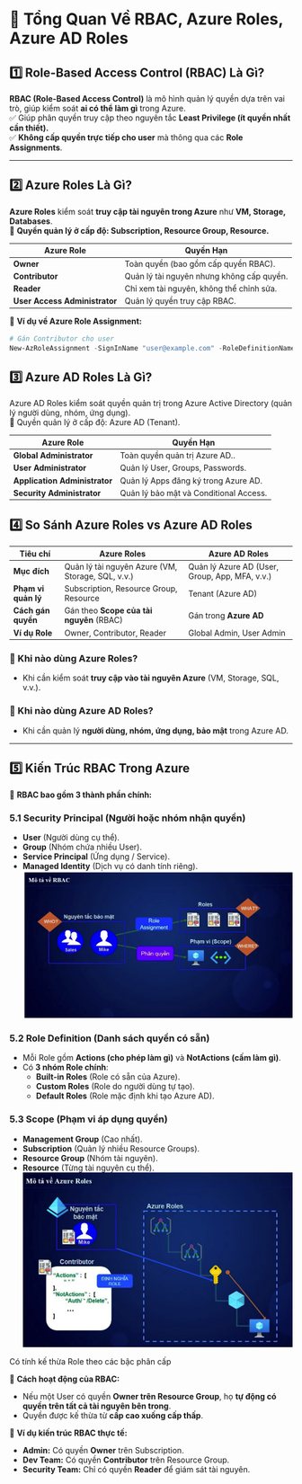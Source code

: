 # 🔐 Tổng Quan Về RBAC, Azure Roles, Azure AD Roles  

## 1️⃣ Role-Based Access Control (RBAC) Là Gì?  
**RBAC (Role-Based Access Control)** là mô hình quản lý quyền dựa trên vai trò, giúp kiểm soát **ai có thể làm gì** trong Azure.  
✅ Giúp phân quyền truy cập theo nguyên tắc **Least Privilege (ít quyền nhất cần thiết).**  
✅ **Không cấp quyền trực tiếp cho user** mà thông qua các **Role Assignments**.  

---

## 2️⃣ Azure Roles Là Gì?  
**Azure Roles** kiểm soát **truy cập tài nguyên trong Azure** như **VM, Storage, Databases**.  
📌 **Quyền quản lý ở cấp độ: Subscription, Resource Group, Resource.**  

| **Azure Role** | **Quyền Hạn** |
|---------------|--------------|
| **Owner** | Toàn quyền (bao gồm cấp quyền RBAC). |
| **Contributor** | Quản lý tài nguyên nhưng không cấp quyền. |
| **Reader** | Chỉ xem tài nguyên, không thể chỉnh sửa. |
| **User Access Administrator** | Quản lý quyền truy cập RBAC. |

📌 **Ví dụ về Azure Role Assignment:**  
```powershell
# Gán Contributor cho user
New-AzRoleAssignment -SignInName "user@example.com" -RoleDefinitionName "Contributor" -Scope "/subscriptions/{subscriptionId}"
```

## 3️⃣ Azure AD Roles Là Gì?
Azure AD Roles kiểm soát quyền quản trị trong Azure Active Directory (quản lý người dùng, nhóm, ứng dụng).  
📌 Quyền quản lý ở cấp độ: Azure AD (Tenant).

| **Azure Role** | **Quyền Hạn** |
|---------------|--------------|
| **Global Administrator** | Toàn quyền quản trị Azure AD.. |
| **User Administrator** | Quản lý User, Groups, Passwords. |
| **Application Administrator** | Quản lý Apps đăng ký trong Azure AD. |
| **Security Administrator** | Quản lý bảo mật và Conditional Access. |


## 4️⃣ So Sánh Azure Roles vs Azure AD Roles  

| Tiêu chí | **Azure Roles** | **Azure AD Roles** |
|----------|---------------|----------------|
| **Mục đích** | Quản lý tài nguyên Azure (VM, Storage, SQL, v.v.) | Quản lý Azure AD (User, Group, App, MFA, v.v.) |
| **Phạm vi quản lý** | Subscription, Resource Group, Resource | Tenant (Azure AD) |
| **Cách gán quyền** | Gán theo **Scope của tài nguyên** (RBAC) | Gán trong **Azure AD** |
| **Ví dụ Role** | Owner, Contributor, Reader | Global Admin, User Admin |

### 📌 Khi nào dùng Azure Roles?  
- Khi cần kiểm soát **truy cập vào tài nguyên Azure** (VM, Storage, SQL, v.v.).  

### 📌 Khi nào dùng Azure AD Roles?  
- Khi cần quản lý **người dùng, nhóm, ứng dụng, bảo mật** trong Azure AD.  

---

## 5️⃣ Kiến Trúc RBAC Trong Azure  

🔹 **RBAC bao gồm 3 thành phần chính:**  

### 5.1 **Security Principal (Người hoặc nhóm nhận quyền)**  
- **User** (Người dùng cụ thể).  
- **Group** (Nhóm chứa nhiều User).  
- **Service Principal** (Ứng dụng / Service).  
- **Managed Identity** (Dịch vụ có danh tính riêng).  
![type](../assets/section4/RBAC.png)

### 5.2 **Role Definition (Danh sách quyền có sẵn)**  
- Mỗi Role gồm **Actions (cho phép làm gì)** và **NotActions (cấm làm gì)**.  
- Có **3 nhóm Role chính**:  
  - **Built-in Roles** (Role có sẵn của Azure).  
  - **Custom Roles** (Role do người dùng tự tạo).  
  - **Default Roles** (Role mặc định khi tạo Azure AD).  

### 5.3 **Scope (Phạm vi áp dụng quyền)**  
- **Management Group** (Cao nhất).  
- **Subscription** (Quản lý nhiều Resource Groups).  
- **Resource Group** (Nhóm tài nguyên).  
- **Resource** (Từng tài nguyên cụ thể).  
![type](../assets/section4/RBAC2.png)

Có tính kế thừa Role theo các bậc phân cấp


📌 **Cách hoạt động của RBAC:**  
- Nếu một User có quyền **Owner trên Resource Group**, họ **tự động có quyền trên tất cả tài nguyên bên trong**.  
- Quyền được kế thừa từ **cấp cao xuống cấp thấp**.  

📌 **Ví dụ kiến trúc RBAC thực tế:**  
- **Admin:** Có quyền **Owner** trên Subscription.  
- **Dev Team:** Có quyền **Contributor** trên Resource Group.  
- **Security Team:** Chỉ có quyền **Reader** để giám sát tài nguyên.  

